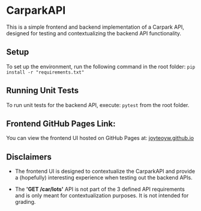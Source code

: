 # CarparkAPI

This is a simple frontend and backend implementation of a Carpark API, designed for testing and contextualizing the backend API functionality.

## Setup

To set up the environment, run the following command in the root folder: `pip install -r "requirements.txt"`

## Running Unit Tests

To run unit tests for the backend API, execute: `pytest` from the root folder.

## Frontend GitHub Pages Link:

You can view the frontend UI hosted on GitHub Pages at: [joyteoyw.github.io](https://joyteoyw.github.io/)

## Disclaimers

- The frontend UI is designed to contextualize the CarparkAPI and provide a (hopefully) interesting experience when testing out the backend APIs.
  
- The **'GET /car/lots'** API is not part of the 3 defined API requirements and is only meant for contextualization purposes. It is not intended for grading.


